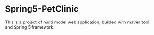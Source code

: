 # Spring5-PetClinic

This is a project of multi model web application, builded with maven tool and Spring 5 framework.
